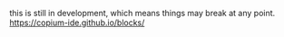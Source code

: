 this is still in development, which means things may break at any point.
https://copium-ide.github.io/blocks/
